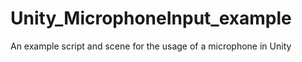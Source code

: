 # Unity_MicrophoneInput_example
An example script and scene for the usage of a microphone in Unity 
